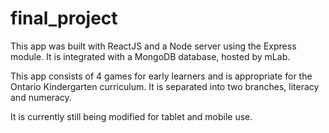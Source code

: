 # final_project

This app was built with ReactJS and a Node server using the Express module. It is integrated with a MongoDB database, hosted by mLab. 

This app consists of 4 games for early learners and is appropriate for the Ontario Kindergarten curriculum. It is separated into two branches, 
literacy and numeracy. 

It is currently still being modified for tablet and mobile use. 
